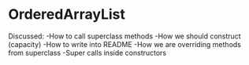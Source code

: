 # OrderedArrayList

Discussed:
-How to call superclass methods
-How we should construct (capacity)
-How to write into README
-How we are overriding methods from superclass
-Super calls inside constructors
